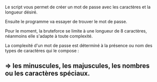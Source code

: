 Le script vous permet de créer un mot de passe avec les caractères et la longueur désiré.

Ensuite le programme va essayer de trouver le mot de passe.

Pour le moment, la bruteforce se limite à une longueur de 8 caractères, néanmoins elle s'adapte à toute complexité.

La complexité d'un mot de passe est déterminé à la présence ou nom des types de caractères qui le compose : 
## => les minuscules, les majuscules, les nombres ou les caractères spéciaux.
